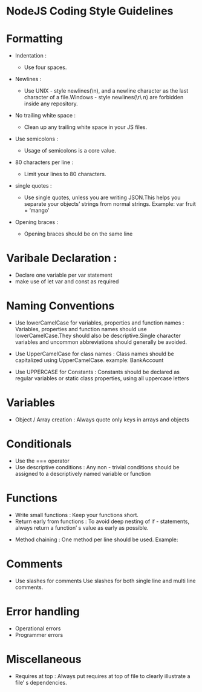 # NodeJS Coding Style Guidelines

# Formatting

- Indentation : 
   * Use four spaces.

- Newlines :
   * Use UNIX - style newlines(\n), and a newline character as the last character of a file.Windows - style newlines(\r\ n) are forbidden inside any repository.

- No trailing white space :
   * Clean up any trailing white space in your JS files.

- Use semicolons :  
   * Usage of semicolons is a core value.

- 80 characters per line :
   * Limit your lines to 80 characters.

- single quotes :
   * Use single quotes, unless you are writing JSON.This helps you separate your objects’ strings from normal strings. Example: var fruit = ‘mango’
      
- Opening braces :
   * Opening braces should be on the same line

# Varibale Declaration :
   * Declare one variable per var statement 
   * make use of let var and const as required

# Naming Conventions
   - Use lowerCamelCase for variables, properties and function names : Variables, properties and function names should use lowerCamelCase.They should also be descriptive.Single character variables and uncommon abbreviations should generally be avoided.
   - Use UpperCamelCase for class names : Class names should be capitalized using UpperCamelCase. example:  BankAccount

   - Use UPPERCASE for Constants : Constants should be declared as regular variables or static class properties, using all uppercase letters
	   
# Variables
   - Object / Array creation : Always quote only keys  in arrays and objects

# Conditionals 
   - Use the === operator 
   - Use descriptive conditions : Any non - trivial conditions should be assigned to a descriptively named variable or function

# Functions
   * Write small functions : Keep your functions short.
   *  Return early from functions : To avoid deep nesting of if - statements, always return a function’ s value as early as possible.
    	
   - Method chaining : One method per line should be used. Example: 

# Comments
   * Use slashes for comments
     Use slashes
	 for both single line and multi line comments.

# Error handling
   * Operational errors
   * Programmer errors  
  
# Miscellaneous
   * Requires at top : Always put requires at top of file to clearly illustrate a file’ s dependencies.


